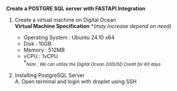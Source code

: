 **Create a POSTGRE SQL server with FASTAPI Integration**

1. Create a virtual machine on Digital Ocean <br>
  **Virtual Machine Specification** **(may increase depend on need)*
    - Operating System : Ubuntu 24.10 x64
    - Disk : 10GB
    - Memory : 512MB
    - vCPU : 1vCPU <br>
**<Sub>Note : We can utilize the Digital Ocean 200USD Credit for 60 days</sub>*

2. Installing PostgreSQL Server <br>
  A. Open terminal and login with droplet using SSH
